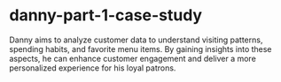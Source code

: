 # danny-part-1-case-study
Danny aims to analyze customer data to understand visiting patterns, spending habits, and favorite menu items. By gaining insights into these aspects, he can enhance customer engagement and deliver a more personalized experience for his loyal patrons. 

